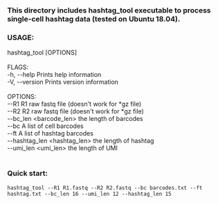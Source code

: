 ### This directory includes hashtag_tool executable to process single-cell hashtag data (tested on Ubuntu 18.04).
###
### USAGE:
 hashtag_tool [OPTIONS] <br/>
<br/>
 FLAGS: <br/>
    -h, --help       Prints help information <br/>
    -V, --version    Prints version information <br/>
<br/>
 OPTIONS: <br/>
        --R1 <Read1>                   R1 raw fastq file (doesn't work for *gz file) <br/>
        --R2 <Read2>                   R2 raw fastq file (doesn't work for *gz file) <br/>
        --bc_len <barcode_len>         the length of barcodes <br/>
        --bc <barcodes>                A list of cell barcodes <br/>
        --ft <features>                A list of hashtag barcodes <br/>
        --hashtag_len <hashtag_len>    the length of hashtag <br/>
        --umi_len <umi_len>            the length of UMI <br/>
<br/>
 
### Quick start:
`hashtag_tool --R1 R1.fastq --R2 R2.fastq --bc barcodes.txt --ft hashtag.txt --bc_len 16 --umi_len 12 --hashtag_len 15`

